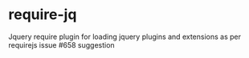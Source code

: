 require-jq
==========

Jquery require plugin for loading jquery plugins and extensions as per requirejs issue #658 suggestion